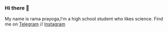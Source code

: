 ### Hi there 👋
My name is rama prayoga,I'm a high school student who likes science.
Find me on [Telegram](http://t.me/xnvryu) // [Instagram](https://instagram.com/xnvryu)














